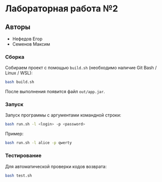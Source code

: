 # Лабораторная работа №2
## Авторы
- Нефедов Егор
- Семенов Максим
### Сборка
Собираем проект с помощью `build.sh` (необходимо наличие Git Bash / Linux / WSL):
```bash
bash build.sh
```
После выполнения появится файл `out/app.jar`.
### Запуск
Запуск программы с аргументами командной строки:
```bash
bash run.sh -l <login> -p <password>
```
Пример:
```bash
bash run.sh -l alice -p qwerty
```
### Тестирование
Для автоматической проверки кодов возврата:
```bash
bash test.sh
```